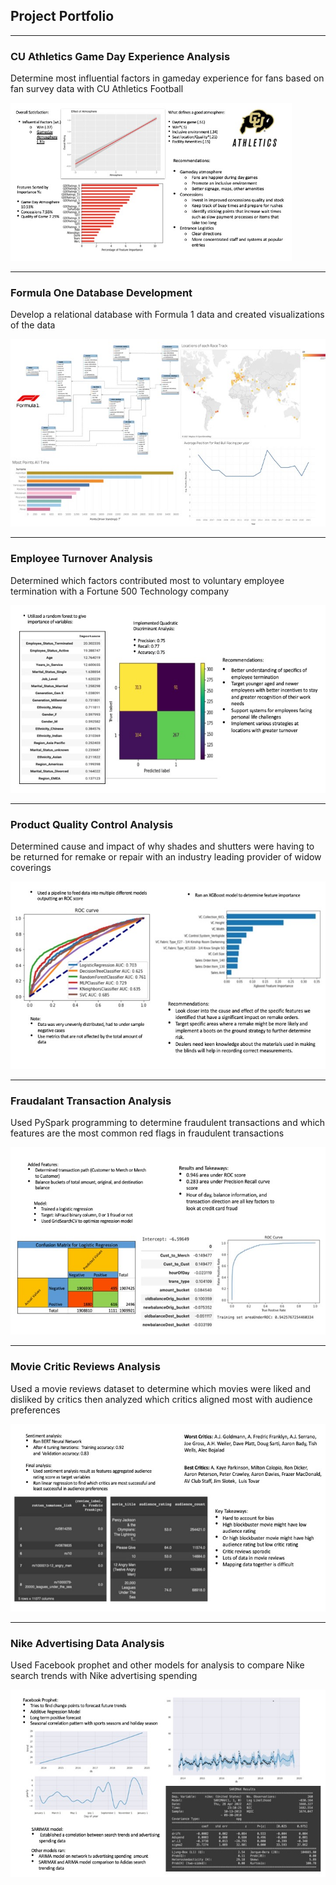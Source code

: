 ## Project Portfolio

---

### CU Athletics Game Day Experience Analysis
Determine most influential factors in gameday experience for fans based on fan survey data with CU Athletics Football 

<img src="images/Slide1.jpeg?raw=true" width="450" height="253"/>

---

### Formula One Database Development
Develop a relational database with Formula 1 data and created visualizations of the data 

<img src="images/Slide2.jpeg?raw=true" width="533" height="300"/>

---

### Employee Turnover Analysis
Determined which factors contributed most to voluntary employee termination with a Fortune 500 Technology company   

<img src="images/Slide3.jpeg?raw=true" width="533" height="300"/>

---

### Product Quality Control Analysis
Determined cause and impact of why shades and shutters were having to be returned for remake or repair with an industry leading provider of widow coverings

<img src="images/Slide4.jpeg?raw=true" width="533" height="300"/>

---

### Fraudalant Transaction Analysis
Used PySpark programming to determine fraudulent transactions and which features are the most common red flags in fraudulent transactions

<img src="images/Slide5.jpeg?raw=true" width="533" height="300"/>

---

### Movie Critic Reviews Analysis
Used a movie reviews dataset to determine which movies were liked and disliked by critics then analyzed which critics aligned most with audience preferences 

<img src="images/Slide6.jpeg?raw=true" width="533" height="300"/>

---

### Nike Advertising Data Analysis 
Used Facebook prophet and other models for analysis to compare Nike search trends with Nike advertising spending 

<img src="images/Slide7.jpeg?raw=true" width="533" height="300"/>

<p style="font-size:11px">
